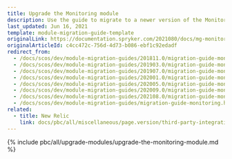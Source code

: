 ```yaml
---
title: Upgrade the Monitoring module
description: Use the guide to migrate to a newer version of the Monitoring module.
last_updated: Jun 16, 2021
template: module-migration-guide-template
originalLink: https://documentation.spryker.com/2021080/docs/mg-monitoring
originalArticleId: c4cc472c-756d-4d73-b086-ebf1c92edadf
redirect_from:
  - /docs/scos/dev/module-migration-guides/201811.0/migration-guide-monitoring.html
  - /docs/scos/dev/module-migration-guides/201903.0/migration-guide-monitoring.html
  - /docs/scos/dev/module-migration-guides/201907.0/migration-guide-monitoring.html
  - /docs/scos/dev/module-migration-guides/202001.0/migration-guide-monitoring.html
  - /docs/scos/dev/module-migration-guides/202005.0/migration-guide-monitoring.html
  - /docs/scos/dev/module-migration-guides/202009.0/migration-guide-monitoring.html
  - /docs/scos/dev/module-migration-guides/202108.0/migration-guide-monitoring.html
  - /docs/scos/dev/module-migration-guides/migration-guide-monitoring.html
related:
  - title: New Relic
    link: docs/pbc/all/miscellaneous/page.version/third-party-integrations/operational-tools-monitoring-legal/new-relic.html
---
```


{% include pbc/all/upgrade-modules/upgrade-the-monitoring-module.md %} <!-- To edit, see /_includes/pbc/all/upgrade-modules/upgrade-the-monitoring-module.md -->
